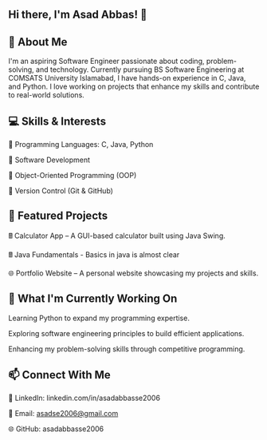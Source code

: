 ## Hi there, I'm Asad Abbas! 👋

## 🚀 About Me

I'm an aspiring Software Engineer passionate about coding, problem-solving, and technology. Currently pursuing BS Software Engineering at COMSATS University Islamabad, I have hands-on experience in C, Java, and Python. I love working on projects that enhance my skills and contribute to real-world solutions.

## 💻 Skills & Interests

🔹 Programming Languages: C, Java, Python

🔹 Software Development

🔹 Object-Oriented Programming (OOP)

🔹 Version Control (Git & GitHub)

## 🌟 Featured Projects

🖩 Calculator App – A GUI-based calculator built using Java Swing.

🖩 Java Fundamentals - Basics in java is almost clear

🌐 Portfolio Website – A personal website showcasing my projects and skills.

## 📌 What I'm Currently Working On

Learning Python to expand my programming expertise.

Exploring software engineering principles to build efficient applications.

Enhancing my problem-solving skills through competitive programming.


## 📫 Connect With Me

💼 LinkedIn: linkedin.com/in/asadabbasse2006

📧 Email: asadse2006@gmail.com

🌐 GitHub: asadabbasse2006
